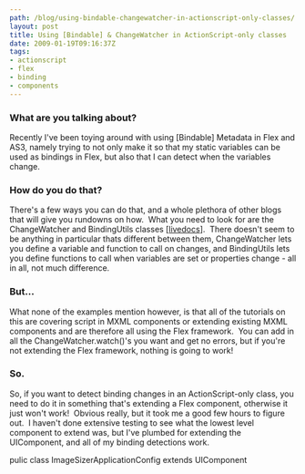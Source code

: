 ```yaml
---
path: /blog/using-bindable-changewatcher-in-actionscript-only-classes/
layout: post
title: Using [Bindable] & ChangeWatcher in ActionScript-only classes
date: 2009-01-19T09:16:37Z
tags:
- actionscript
- flex
- binding
- components
---
```


### What are you talking about?

Recently I've been toying around with using \[Bindable\] Metadata in Flex and AS3, namely trying to not only make it so that my static variables can be used as bindings in Flex, but also that I can detect when the variables change.

### How do you do that?

There's a few ways you can do that, and a whole plethora of other blogs that will give you rundowns on how.  What you need to look for are the ChangeWatcher and BindingUtils classes \[[livedocs](http://livedocs.adobe.com/flex/3/html/help.html?content=databinding_7.html)\].  There doesn't seem to be anything in particular thats different between them, ChangeWatcher lets you define a variable and function to call on changes, and BindingUtils lets you define functions to call when variables are set or properties change - all in all, not much difference.

### But...

What none of the examples mention however, is that all of the tutorials on this are covering script in MXML components or extending existing MXML components and are therefore all using the Flex framework.  You can add in all the ChangeWatcher.watch()'s you want and get no errors, but if you're not extending the Flex framework, nothing is going to work!

### So.

So, if you want to detect binding changes in an ActionScript-only class, you need to do it in something that's extending a Flex component, otherwise it just won't work!  Obvious really, but it took me a good few hours to figure out.  I haven't done extensive testing to see what the lowest level component to extend was, but I've plumbed for extending the UIComponent, and all of my binding detections work.

pulic class ImageSizerApplicationConfig extends UIComponent